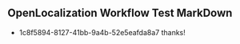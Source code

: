 ## OpenLocalization Workflow Test MarkDown

* 1c8f5894-8127-41bb-9a4b-52e5eafda8a7 
thanks!



<!--HONumber=Jan16_HO4-->
